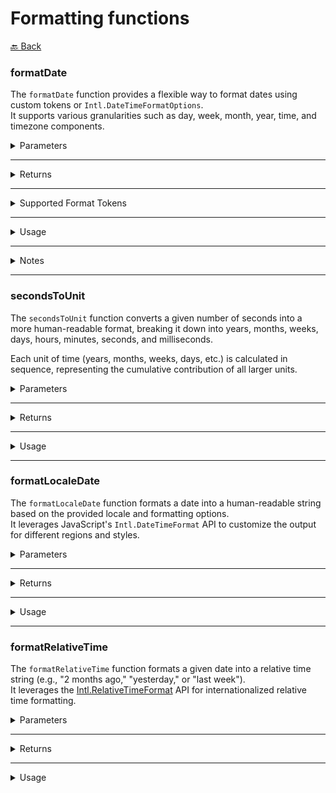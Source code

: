 # Formatting functions

[🔙 Back](../../README.md)

### formatDate

The `formatDate` function provides a flexible way to format dates using custom tokens or `Intl.DateTimeFormatOptions`.\
It supports various granularities such as day, week, month, year, time, and timezone components.

<details>

<summary>Parameters</summary>

| Parameter | Type                       | Default      | Description                        |
|-----------|----------------------------|--------------|------------------------------------|
| `_date`   | `string \| number \| Date` | `new Date()` | The date to format. Accepts a date string, milliseconds since UNIX epoch, or a `Date` object. |
| `format`  | `string \| Intl.DateTimeFormatOptions` | - | (Optional) The format string or `Intl.DateTimeFormatOptions` object for custom formatting. |
| `locales` | `Intl.LocalesArgument` | - | Specifies the locale(s) for formatting. |
| `_timeZone` | `string` | - | The timezone to use for formatting. |

</details>

---

<details>

<summary>Returns</summary>

Type: `string`

Returns a formatted date string based on the provided `format` and options.

</details>

---

<details>

<summary>Supported Format Tokens</summary>

The following tokens can be used in the format string for custom formatting:

#### Day

| Token | Description                                                  |
|-------|--------------------------------------------------------------|
| `d`   | Day of the month, 2 digits with leading zeros                |
| `j`   | Day of the month without leading zeros                       |
| `D`   | Textual representation of a day, three letters               |
| `J`   | Textual representation of a day, one letter                  |
| `l`   | Full textual representation of the day of the week           |
| `w`   | Numeric representation of the day of the week                |
| `N`   | ISO 8601 numeric representation of the day of the week       |
| `S`   | English ordinal suffix for the day of the month (e.g., "st") |
| `z`   | Day of the year (starting from 0)                            |
| `b`   | Day period (e.g., "AM", "PM")                                |

---

#### Week

| Token | Description                                                  |
|-------|--------------------------------------------------------------|
| `W`   | ISO 8601 week number of the year                             |

---

#### Month

| Token | Description                                                  |
|-------|--------------------------------------------------------------|
| `m`   | Numeric representation of a month, with leading zeros        |
| `n`   | Numeric representation of a month, without leading zeros     |
| `M`   | Short textual representation of a month, three letters       |
| `F`   | Full textual representation of a month                       |
| `E`   | Narrow textual representation of a month                     |
| `t`   | Number of days in the given month                            |

---

#### Year

| Token | Description                                          |
|-------|------------------------------------------------------|
| `L`   | Whether it's a leap year (1 for true, 0 for false)   |
| `Y`   | Full numeric representation of a year, including BCE |
| `y`   | Two-digit representation of a year                   |

---

#### Time

| Token | Description                                     |
|-------|-------------------------------------------------|
| `a`   | Lowercase Ante/Post Meridiem (e.g., "am", "pm") |
| `A`   | Uppercase Ante/Post Meridiem (e.g., "AM", "PM") |
| `B`   | Swatch Internet Time.                           |
| `g`   | 12-hour format of an hour without leading zeros |
| `G`   | 24-hour format of an hour without leading zeros |
| `h`   | 12-hour format of an hour with leading zeros    |
| `H`   | 24-hour format of an hour with leading zeros    |
| `i`   | Minutes with leading zeros                      |
| `s`   | Seconds with leading zeros                      |
| `v`   | Milliseconds                                    |
| `u`   | Microseconds                                    |

---

#### Timezone

| Token | Description                         |
|-------|-------------------------------------|
| `e`   | Current runtime timezone identifier |
| `C`   | Timezone identifier - long          |
| `K`   | Timezone identifier - long generic  |
| `Q`   | Timezone identifier - long offset   |
| `q`   | Same as `Q` but without a colon     |
| `R`   | Timezone identifier - short         |
| `V`   | Timezone identifier - short generic |
| `T`   | Timezone identifier - short offset  |
| `I`   | Daylight Saving Time - 1 in DST, 0 otherwise |
| `O`   | Difference to GMT without a colon   |
| `P`   | Difference to GMT with a colon      |
| `P`   | Same as `P`, but returns 'Z' instead of +00:00 |
| `Z`   | Timezone offset in seconds          |

---

#### Full Datetime

| Token | Description                      |
|-------|----------------------------------|
| `c`   | ISO 8601 date                    |
| `r`   | RFC 2822/RFC 5322 formatted date |
| `U`   | Seconds since Unix Epoch         |

</details>

---

<details>

<summary>Usage</summary>

#### Default Formatting

```ts
import { formatDate } from '@alessiofrittoli/date-utils'
// or
import { formatDate } from '@alessiofrittoli/date-utils/format'

formatDate() // Outputs the current date in the default locale and format
```

#### Custom Tokenized Formatting

```ts
import { formatDate } from '@alessiofrittoli/date-utils'
// or
import { formatDate } from '@alessiofrittoli/date-utils/format'

formatDate( '2024-11-24', 'Y-d-m' ) // Outputs: "2024-24-11"
```

#### Using `Intl.DateTimeFormatOptions`

```ts
import { formatDate } from '@alessiofrittoli/date-utils'
// or
import { formatDate } from '@alessiofrittoli/date-utils/format'

formatDate( '2024-11-24', {
  year  : 'numeric',
  month : 'long',
  day   : 'numeric',
}, 'en-US' )
// Outputs: "November 24, 2024"
```

#### Specifying a Timezone

```ts
import { formatDate } from '@alessiofrittoli/date-utils'
// or
import { formatDate } from '@alessiofrittoli/date-utils/format'

formatDate( '2024-11-24T12:00:00Z', 'Y-m-d H:i', 'en-US', 'America/New_York' )
// Outputs: "2024-11-24 07:00" (formatted in the specified timezone)
```

</details>

---

<details>

<summary>Notes</summary>

- If format is not provided, the function defaults to `Intl.DateTimeFormat`.
- When using a timezone, ensure it is a valid IANA timezone string (e.g., America/New_York).
- Custom tokens are processed character-by-character, making the format highly customizable.

</details>

---

### secondsToUnit

The `secondsToUnit` function converts a given number of seconds into a more human-readable format, breaking it down into years, months, weeks, days, hours, minutes, seconds, and milliseconds.

Each unit of time (years, months, weeks, days, etc.) is calculated in sequence, representing the cumulative contribution of all larger units.

<details>

<summary>Parameters</summary>

| Parameter   | Type      | Default | Description                        |
|-------------|-----------|---------|------------------------------------|
| `time`      | `number`  | -       | The number of seconds to process. Can be positive (future) or negative (past). |
| `skipWeeks` | `boolean` | `false` | (Optional) If `true`, the calculation skips weeks and adds their time to the `days` property. |

</details>

---

<details>

<summary>Returns</summary>

Type: `SecondsToUnitReturn`

The function returns an object with the following properties, representing the cumulative breakdown of the input time:

| Property       | Type             | Description                                                                  |
|----------------|------------------|------------------------------------------------------------------------------|
| `years`        | `number`         | The number of whole years contained in the given time. |
| `months`       | `number`         | The remaining months after accounting for years. |
| `weeks`        | `number \| null` | The remaining weeks after accounting for years and months. Will be `null` if `skipWeeks` is set to `true`. |
| `days`         | `number`         | The remaining days after accounting for years, months, and weeks. |
| `hours`        | `number`         | The remaining hours after accounting for all larger units. |
| `minutes`      | `number`         | The remaining minutes after accounting for all larger units. |
| `seconds`      | `number`         | The remaining seconds after accounting for all larger units. |
| `milliseconds` | `number`         | The remaining milliseconds after accounting for all larger units, calculated from fractional seconds. |
| `microseconds` | `number`         | The remaining microseconds after accounting for all larger units, calculated from fractional seconds. |

For example:
Input `100483200` seconds results in:

```ts
{
  years: 3,
  months: 2,
  weeks: 1,
  days: 1,
  hours: 0,
  minutes: 0,
  seconds: 0,
  milliseconds: 0,
  microseconds: 0,
}
```

This corresponds to 3 years, 2 months, 1 week, and 1 day, with no remaining hours, minutes, seconds, milliseconds, or microseconds.

</details>

---

<details>

<summary>Usage</summary>

#### Basic Usage

```ts
import { secondsToUnit } from '@alessiofrittoli/date-utils'
// or
import { secondsToUnit } from '@alessiofrittoli/date-utils/format'

console.log( secondsToUnit( 100483200 ) )
// Outputs: { years: 3, months: 2, weeks: 1, days: 1, hours: 0, minutes: 0, seconds: 0, milliseconds: 0, microseconds: 0 }
```

#### Skipping Weeks

```ts
import { secondsToUnit } from '@alessiofrittoli/date-utils'
// or
import { secondsToUnit } from '@alessiofrittoli/date-utils/format'

console.log( secondsToUnit( 100483200, true ) )
// Outputs: { years: 3, months: 2, weeks: null, days: 8, hours: 0, minutes: 0, seconds: 0, milliseconds: 0, microseconds: 0 }
```

#### Milliseconds and Microseconds

```ts
import { secondsToUnit } from '@alessiofrittoli/date-utils'
// or
import { secondsToUnit } from '@alessiofrittoli/date-utils/format'

console.log( secondsToUnit( 0.123456 ) )
// Outputs: { years: 0, months: 0, weeks: 0, days: 0, hours: 0, minutes: 0, seconds: 0, milliseconds: 123, microseconds: 456 }
```

#### Negative Time

```ts
import { secondsToUnit } from '@alessiofrittoli/date-utils'
// or
import { secondsToUnit } from '@alessiofrittoli/date-utils/format'

console.log( secondsToUnit( -10000 ) )
// Outputs: { years: 0, months: 0, weeks: 0, days: 0, hours: -2, minutes: -46, seconds: -40, milliseconds: 0, microseconds: 0 }
```

</details>

---

### formatLocaleDate

The `formatLocaleDate` function formats a date into a human-readable string based on the provided locale and formatting options.\
It leverages JavaScript's `Intl.DateTimeFormat` API to customize the output for different regions and styles.

<details>

<summary>Parameters</summary>

| Parameter   | Type                          | Default | Description                        |
|-------------|-------------------------------|---------|------------------------------------|
| `date`      | `string \| number \| Date`    | `new Date()` | (Optional) The input date, which can be a date string, milliseconds since the UNIX epoch, or a `Date` object. |
| `locale`    | `Intl.LocalesArgument`        | -            | (Optional) Specifies the locale (e.g., `"en-US"`, `"fr-FR"`) for formatting. Defaults to the runtime's locale. |
| `options`    | `Intl.DateTimeFormatOptions` | `{ ... }` | (Optional) Options to customize the formatting. Default properties: |
|              |                              |              | - day: 'numeric' |
|              |                              |              | - month: 'long' |
|              |                              |              | - year: 'numeric' |

</details>

---

<details>

<summary>Returns</summary>

The function returns a formatted date string based on the given `locale` and `options`.

</details>

---

<details>

<summary>Usage</summary>

#### Basic Usage

```ts
import { formatLocaleDate } from '@alessiofrittoli/date-utils'
// or
import { formatLocaleDate } from '@alessiofrittoli/date-utils/format'

console.log( formatLocaleDate() )
// Outputs: "November 26, 2024" (depending on the current locale)
```

#### Custom locale

```ts
import { formatLocaleDate } from '@alessiofrittoli/date-utils'
// or
import { formatLocaleDate } from '@alessiofrittoli/date-utils/format'

console.log( formatLocaleDate( new Date(), 'en-US' ) )
// Outputs: "November 26, 2024"
```

#### Custom Options

```ts
import { formatLocaleDate } from '@alessiofrittoli/date-utils'
// or
import { formatLocaleDate } from '@alessiofrittoli/date-utils/format'

console.log( formatLocaleDate( new Date(), 'en-US', {
  weekday : 'long',
  hour    : 'numeric',
  minute  : 'numeric',
} ) )
// Outputs: "Tuesday 7:09 PM"
```

#### Custom Timezone

```ts
import { formatLocaleDate } from '@alessiofrittoli/date-utils'
// or
import { formatLocaleDate } from '@alessiofrittoli/date-utils/format'

console.log( formatLocaleDate( new Date( '2024-11-25T09:30:00.000Z' ), 'en-US', {
  weekday   : 'long',
  hour      : '2-digit',
  minute    : '2-digit',
  second    : '2-digit',
  timeZone  : 'America/Los_Angeles',
} ) )
// Outputs: "Monday 01:30:00 AM"
```

</details>

---

### formatRelativeTime

The `formatRelativeTime` function formats a given date into a relative time string (e.g., "2 months ago," "yesterday," or "last week").\
It leverages the [Intl.RelativeTimeFormat](https://developer.mozilla.org/en-US/docs/Web/JavaScript/Reference/Global_Objects/Intl/RelativeTimeFormat) API for internationalized relative time formatting.

<details>

<summary>Parameters</summary>

| Parameter | Type                             | Default      | Description                        |
|-----------|----------------------------------|--------------|------------------------------------|
| `date`    | `string \| number \| Date`       | `new Date()` | The date to format. Accepts a date string, milliseconds since UNIX epoch, or a `Date` object. |
| `locales` | `Intl.LocalesArgument`           | -            | Specifies the locale(s) for formatting. |
| `options` | `Intl.RelativeTimeFormatOptions` | `{ ... }`            | (Optional) Options to customize the formatting. Default properties: |
|           |                                  |              | - numeric: 'auto' |

</details>

---

<details>

<summary>Returns</summary>

Type: `string`\
A `string` representing the relative time in a human-readable format.

</details>

---

<details>

<summary>Usage</summary>

#### Basic usage

```ts
import { formatRelativeTime } from '@alessiofrittoli/date-utils/format'

console.log( formatRelativeTime() ) // Outputs: "now"
```

#### Two months ago

```ts
import { formatRelativeTime } from '@alessiofrittoli/date-utils/format'

const currentDate = new Date()

console.log( formatRelativeTime(
  new Date().setMonth( currentDate.getMonth() - 2 )
) )
// Outputs: "2 months ago"
```

#### Last week

```ts
import { formatRelativeTime } from '@alessiofrittoli/date-utils/format'

const currentDate = new Date()

console.log( formatRelativeTime(
  new Date().setDate( currentDate.getDate() - 9 )
) )
// Outputs: "last week"
```

#### Yesterday

```ts
import { formatRelativeTime } from '@alessiofrittoli/date-utils/format'

const currentDate = new Date()

console.log( formatRelativeTime(
  new Date().setDate( currentDate.getDate() - 1 )
) )
// Outputs: "yesterday"
```

#### Yesterday - always numeric

```ts
import { formatRelativeTime } from '@alessiofrittoli/date-utils/format'

const currentDate   = new Date()
const yesterdayDate = new Date().setDate( currentDate.getDate() - 1 )

console.log(
  formatRelativeTime( yesterdayDate, undefined, { numeric: 'always' } )
)
// Outputs: "1 day ago"
```

#### Custom locale

```ts
import { formatRelativeTime } from '@alessiofrittoli/date-utils/format'

const currentDate = new Date()

console.log( formatRelativeTime(
  new Date().setDate( currentDate.getDate() - 1 ), 'it-IT'
) )
// Outputs: "ieri"
```

#### Future date

```ts
import { formatRelativeTime } from '@alessiofrittoli/date-utils/format'

const currentDate = new Date()

console.log( formatRelativeTime(
  new Date().setHours( currentDate.getHours() + 2 )
) )
// Outputs: "in 2 hours"
```

</details>
